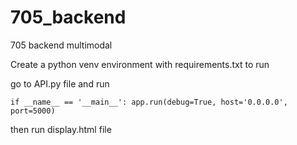 # 705_backend
705 backend multimodal 

Create a python venv environment with requirements.txt to run

go to API.py file and run 

``if __name__ == '__main__':
    app.run(debug=True, host='0.0.0.0', port=5000)``

then run display.html file 
